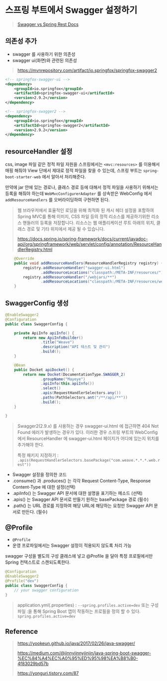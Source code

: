 # 스프링 부트에서 Swagger 설정하기

> [Swagger vs Spring Rest Docs](https://woowabros.github.io/experience/2018/12/28/spring-rest-docs.html)

## 의존성 추가

- swagger 를 사용하기 위한 의존성
- swagger ui(화면)와 관련된 의존성

> https://mvnrepository.com/artifact/io.springfox/springfox-swagger2

```xml
<!-- springfox-swagger-ui -->
<dependency>
    <groupId>io.springfox</groupId>
    <artifactId>springfox-swagger-ui</artifactId>
    <version>2.9.2</version>
</dependency>

<!-- springfox-swagger2 -->
<dependency>
    <groupId>io.springfox</groupId>
    <artifactId>springfox-swagger2</artifactId>
    <version>2.9.2</version>
</dependency>
```

## resourceHandler 설정

css, image 파일 같은 정적 파일 자원을 스프링에서는 `<mvc:resources>` 를 이용해서 매핑 해줘야 View 단에서 제대로 정적 파일을 찾을 수 있는데, 스프링 부트는 `spring-boot-starter-web` 에서
알아서 처리해준다.

만약에 jar 안에 있는 경로나, 클래스 경로 등에 대해서 정적 파일을 사용하기 위해서는 등록을 해줘야 하는데 `WebMvcConfigurerAdapter` 를 상속받은 WebConfig 에서 `addResourceHandlers` 를 오버라이딩하여
구현하면 된다.

> 웹 브라우저에서 효율적인 로딩을 위해 최적화 된 캐시 헤더 설정을 포함하여 Spring MVC를 통해 이미지, CSS 파일 등의 정적 리소스를 제공하기위한 리소스 핸들러의 등록을 저장합니다. 리소스는 웹 애플리케이션 루트 아래의 위치, 클래스 경로 및 기타 위치에서 제공 될 수 있습니다.
>
> https://docs.spring.io/spring-framework/docs/current/javadoc-api/org/springframework/web/servlet/config/annotation/ResourceHandlerRegistry.html

```java
    @Override
    public void addResourceHandlers(ResourceHandlerRegistry registry) {
        registry.addResourceHandler("swagger-ui.html")
                .addResourceLocations("classpath:/META-INF/resources/");
        registry.addResourceHandler("/webjars/**")
                .addResourceLocations("classpath:/META-INF/resources/webjars/");
    }
```

## SwaggerConfig 생성

```java
@EnableSwagger2
@Configuration
public class SwaggerConfig {

    private ApiInfo apiInfo() {
        return new ApiInfoBuilder()
                .title("Weave")
                .description("API 테스트 및 관리")
                .build();
    }

    @Bean
    public Docket apiDocket() {
        return new Docket(DocumentationType.SWAGGER_2)
                .groupName("Mayeye")
                .apiInfo(this.apiInfo())
                .select()
                .apis(RequestHandlerSelectors.any())
                .paths(PathSelectors.ant("/**/api/**"))
                .build();
    }

}
```

>  Swagger2(2.9.x) 를 사용하는 경우 swagger-ui.html 에 접근하면 404 Not Found 에러가 발생하는 경우가 있다. 이러한 경우 스프링 부트의 WebConfig 에서 ResourceHandler 에 
 swagger-ui.html 페이지가 어디에 있는지 위치를 추가해야 한다.
> 
> 특정 패키지 지정하기 : `.apis(RequestHandlerSelectors.basePackage("com.weave.*.*.*.web.rest"))`

- Swagger 설정을 정의한 코드
 - .consume() 과 .produces() 는 각각 Request Content-Type, Response Content-Type 에 대한 설정(선택)
 - .apiInfo() 는 Swagger API 문서에 대한 설명을 표기하는 메소드 (선택)
 - .apis() 는 Swagger API 문서로 만들기 원하는 basePackage 경로 (필수)
 - .path() 는 URL 경로를 지정하여 해당 URL에 해당하는 요청만 Swagger API 문서로 만든다. (필수)
 
 
 ## @Profile
 
 - `@Profile`
  - 운영 프로파일에서는 Swagger 설정이 적용되지 않도록 처리 가능
  
swagger 구성을 별도의 구성 클래스에 넣고 @Profile 을 달아 특정 프로필에서만 Spring 컨텍스트로 스캔되도록한다.

```java
@Configuration
@EnableSwagger2
@Profile("dev")
public class SwaggerConfig {
    // your swagger configuration
}
```

> application.yml(.properties) : `--spring.profiles.active=dev` 또는 구성 파일 :을 통해 Spring Boot 앱이 작동하는 프로필을 정의 할 수 있다. `spring.profiles.active=dev`

## Reference

> https://yookeun.github.io/java/2017/02/26/java-swagger/
> 
> https://medium.com/@jinnyjinnyjinjin/java-spring-boot-swagger-%EC%84%A4%EC%A0%95%ED%95%98%EA%B8%B0-4f83029bd57b
>
> https://yonguri.tistory.com/87
